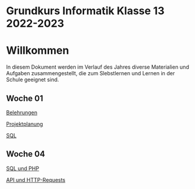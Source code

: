 Grundkurs Informatik Klasse 13 2022-2023
========================================

# Willkommen

In diesem Dokument werden im Verlauf des Jahres diverse Materialien und Aufgaben zusammengestellt, die zum Slebstlernen und Lernen in der Schule geeignet sind.

## Woche 01

[Belehrungen](../Regeln_Computerraum_2019-08-03.pdf)

[Projektplanung](01_Projektplanung.md)

[SQL](01_SQL.md)

## Woche 04


[SQL und PHP](./02_SQL_und_PHP.md)

[API und HTTP-Requests](./03_API_Requests.md)

